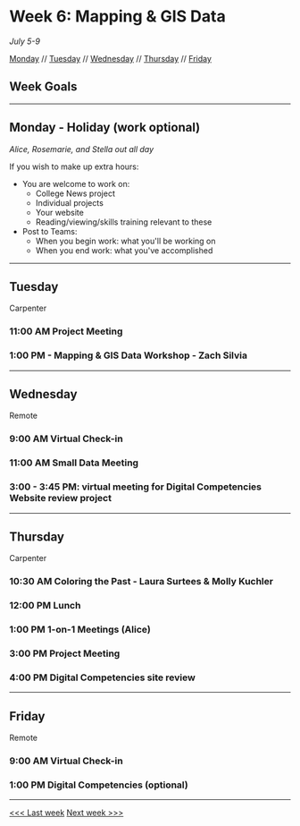 # Week 6: Mapping & GIS Data

*July 5-9*

[Monday](#monday) // [Tuesday](#tuesday) // [Wednesday](#wednesday) // [Thursday](#thursday) // [Friday](#friday)

## Week Goals


---

## Monday - Holiday (work optional)

*Alice, Rosemarie, and Stella out all day*

If you wish to make up extra hours:
- You are welcome to work on:
  - College News project
  - Individual projects
  - Your website
  - Reading/viewing/skills training relevant to these
- Post to Teams:
  - When you begin work: what you'll be working on
  - When you end work: what you've accomplished

---

## Tuesday
Carpenter

### 11:00 AM  Project Meeting

### 1:00 PM - Mapping & GIS Data Workshop - Zach Silvia

---

## Wednesday
Remote

### 9:00 AM Virtual Check-in

### 11:00 AM Small Data Meeting

### 3:00 - 3:45 PM: virtual meeting for Digital Competencies Website review project

---

## Thursday
Carpenter

### 10:30 AM Coloring the Past - Laura Surtees & Molly Kuchler

### 12:00 PM  Lunch

### 1:00 PM  1-on-1 Meetings (Alice)

### 3:00 PM  Project Meeting 

### 4:00 PM Digital Competencies site review

---

## Friday
Remote

### 9:00 AM  Virtual Check-in

### 1:00 PM  Digital Competencies (optional)

---

[<<< Last week](/05-web.md) [Next week >>>]()
